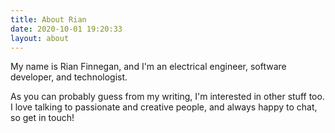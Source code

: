```yaml
---
title: About Rian
date: 2020-10-01 19:20:33
layout: about
---
```


My name is Rian Finnegan, and I'm an electrical engineer, software developer, and technologist. 

As you can probably guess from my writing, I'm interested in other stuff too. I love talking to passionate and creative people, and always happy to chat, so get in touch!